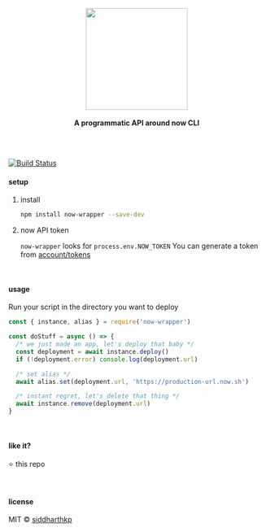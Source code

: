 <p align="center">
  <img src="https://cdn.rawgit.com/siddharthkp/now-wrapper/master/art/logo.png" height="200px"/>
  <br><br>
  <b>A programmatic API around now CLI</b>
  <br><br>
</p>

&nbsp;

[![Build Status](https://travis-ci.org/siddharthkp/now-wrapper.svg?branch=master)](https://travis-ci.org/siddharthkp/now-wrapper)

#### setup

1.  install

    ```sh
    npm install now-wrapper --save-dev
    ```

2.  now API token

    `now-wrapper` looks for `process.env.NOW_TOKEN` You can generate a token from [account/tokens](https://zeit.co/account/tokens)

&nbsp;

#### usage

Run your script in the directory you want to deploy

```js
const { instance, alias } = require('now-wrapper')

const doStuff = async () => {
  /* we just made an app, let's deploy that baby */
  const deployment = await instance.deploy()
  if (!deployment.error) console.log(deployment.url)

  /* set alias */
  await alias.set(deployment.url, 'https://production-url.now.sh')

  /* instant regret, let's delete that thing */
  await instance.remove(deployment.url)
}
```

&nbsp;

#### like it?

:star: this repo

&nbsp;

#### license

MIT © [siddharthkp](https://github.com/siddharthkp)
